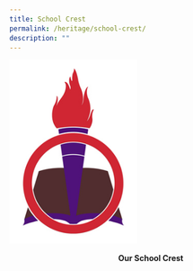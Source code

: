 ```yaml
---
title: School Crest
permalink: /heritage/school-crest/
description: ""
---
```

<img src="/images/school-logo.jpeg" 
     style="width:45%">
<strong><center>Our School Crest</center>